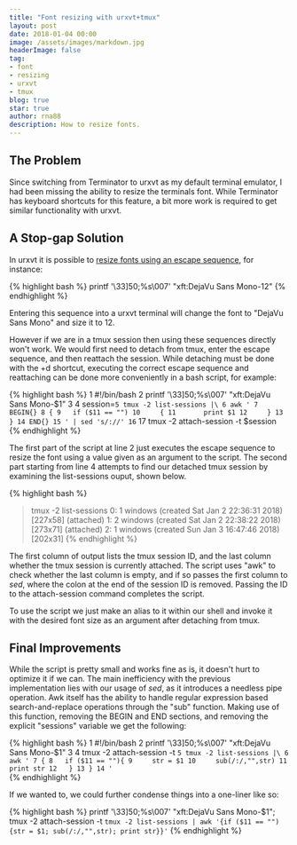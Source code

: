 ```yaml
---
title: "Font resizing with urxvt+tmux"
layout: post
date: 2018-01-04 00:00
image: /assets/images/markdown.jpg
headerImage: false
tag:
- font
- resizing
- urxvt
- tmux
blog: true
star: true
author: rna88
description: How to resize fonts.
---
```


## The Problem
Since switching from Terminator to urxvt as my default terminal emulator, I had been missing the ability to resize the terminals font. While Terminator has keyboard shortcuts for this feature, a bit more work is required to get similar functionality with urxvt.

## A Stop-gap Solution 
In urxvt it is possible to [resize fonts using an escape sequence](https://man.cx/urxvt(1)#heading12), for instance:

{% highlight bash %}
printf '\33]50;%s\007' "xft:DejaVu Sans Mono-12"
{% endhighlight %}

Entering this sequence into a urxvt terminal will change the font to "DejaVu Sans Mono" and size it to 12.  

However if we are in a tmux session then using these sequences directly won't work. We would first need to detach from tmux, enter the escape sequence, and then reattach the session. While detaching must be done with the <tmux prefix>+d shortcut, executing the correct escape sequence and reattaching can be done more conveniently in a bash script, for example:

{% highlight bash %}
  1 #!/bin/bash
  2 printf '\33]50;%s\007' "xft:DejaVu Sans Mono-$1"
  3 
  4 session=`
  5 tmux -2 list-sessions |\
  6 awk '
  7 BEGIN{}
  8 {
  9   if ($11 == "")
 10     {
 11       print $1
 12     }
 13 }
 14 END{}
 15 ' | sed 's/://'
 16 `
 17 tmux -2 attach-session -t $session
{% endhighlight %}

The first part of the script at line 2 just executes the escape sequence to resize the font using a value given as an argument to the script. The second part starting from line 4 attempts to find our detached tmux session by examining the list-sessions ouput, shown below. 

{% highlight bash %}
> tmux -2 list-sessions
0: 1 windows (created Sat Jan  2 22:36:31 2018) [227x58] (attached)
1: 2 windows (created Sat Jan  2 22:38:22 2018) [273x71] (attached)
2: 1 windows (created Sun Jan  3 16:47:46 2018) [202x31]
{% endhighlight %}

The first column of output lists the tmux session ID, and the last column whether the tmux session is currently attached. The script uses "awk" to check whether the last column is empty, and if so passes the first column to *sed*, where the colon at the end of the session ID is removed. Passing the ID to the attach-session command completes the script.

To use the script we just make an alias to it within our shell and invoke it with the desired font size as an argument after detaching from tmux.

## Final Improvements

While the script is pretty small and works fine as is, it doesn't hurt to optimize it if we can. The main inefficiency with the previous implementation lies with our usage of *sed*, as it introduces a needless pipe operation. Awk itself has the ability to handle regular expression based search-and-replace operations through the "sub" function. Making use of this function, removing the BEGIN and END sections, and removing the explicit "sessions" variable we get the following:


{% highlight bash %}
  1 #!/bin/bash
  2 printf '\33]50;%s\007' "xft:DejaVu Sans Mono-$1"
  3 
  4 tmux -2 attach-session -t `
  5 tmux -2 list-sessions |\
  6 awk '
  7 {
  8   if ($11 == ""){
  9     str = $1
 10     sub(/:/,"",str)
 11     print str
 12   }
 13 }
 14 ' `   
{% endhighlight %}

If we wanted to, we could further condense things into a one-liner like so:

{% highlight bash %}
printf '\33]50;%s\007' "xft:DejaVu Sans Mono-$1"; tmux -2 attach-session -t `tmux -2 list-sessions | awk '{if ($11 == ""){str = $1; sub(/:/,"",str); print str}}'`
{% endhighlight %}
